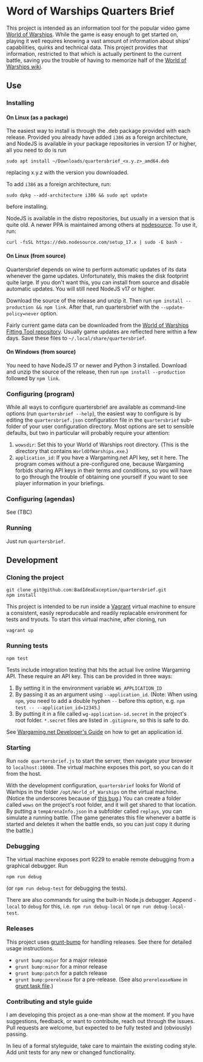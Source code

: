 # Word of Warships Quarters Brief

This project is intended as an information tool for the popular video game [World of Warships](https://worldofwarships.eu/). While the game is easy enough to get started on, playing it well requires knowing a vast amount of information about ships' capabilities, quirks and technical data. This project provides that information, restricted to that which is actually pertinent to the current battle, saving you the trouble of having to memorize half of the [World of Warships wiki](https://wiki.wargaming.net/en/World_of_Warships).

## Use

### Installing

#### On Linux (as a package)

The easiest way to install is through the .deb package provided with each release. Provided you already have added `i386` as a foreign architecture, and NodeJS is available in your package repositories in version 17 or higher, all you need to do is run 
```
sudo apt install ~/Downloads/quartersbrief_<x.y.z>_amd64.deb
```
replacing x.y.z with the version you downloaded.

To add `i386` as a foreign architecture, run:
```
sudo dpkg --add-architecture i386 && sudo apt update
```
before installing. 

NodeJS is available in the distro repositories, but usually in a version that is quite old. A newer PPA is maintained among others at [nodesource](https://github.com/nodesource/distributions/blob/master/README.md). To use it, run:
```
curl -fsSL https://deb.nodesource.com/setup_17.x | sudo -E bash -
```

#### On Linux (from source)

Quartersbrief depends on wine to perform automatic updates of its data whenever the game updates. Unfortunately, this makes the disk footprint quite large. If you don't want this, you can install from source and disable automatic updates. You will still need NodeJS v17 or higher. 

Download the source of the release and unzip it. Then run `npm install --production && npm link`. After that, run quartersbrief with the `--update-policy=never` option.

Fairly current game data can be downloaded from the [World of Warships Fitting Tool repository](https://github.com/EdibleBug/WoWSFT-Kotlin/tree/master/WoWSFT-Data/src/main/resources/json/live). Usually game updates are reflected here within a few days. Save these files to `~/.local/share/quartersbrief`. 

#### On Windows (from source)

You need to have NodeJS 17 or newer and Python 3 installed. Download and unzip the source of the release, then run `npm install --production` followed by `npm link`. 

### Configuring (program)

While all ways to configure quartersbrief are available as command-line options (run `quartersbrief --help`), the easiest way to configure is by editing the `quartersbrief.json` configuration file in the `quartersbrief` sub-folder of your user configuration directory. Most options are set to sensible defaults, but two in particular will probably require your attention:

1. `wowsdir`: Set this to your World of Warships root directory. (This is the directory that contains `WorldOfWarships.exe`.)
2. `application_id`: If you have a Wargaming.net API key, set it here. The program comes without a pre-configured one, because Wargaming forbids sharing API keys in their terms and conditions, so you will have to go through the trouble of obtaining one yourself if you want to see player information in your briefings.

### Configuring (agendas)

See (TBC)

### Running 

Just run `quartersbrief`.

## Development

### Cloning the project

```
git clone git@github.com:BadIdeaException/quartersbrief.git
npm install
```

This project is intended to be run inside a [Vagrant](https://www.vagrantup.com/) virtual machine to ensure a consistent, easily reproducable and readily replacable environment for tests and tryouts. To start this virtual machine, after cloning,
run 

``` 
vagrant up
```

### Running tests

```
npm test
```

Tests include integration testing that hits the actual live online Wargaming API. These require an API key. This can be provided in three ways:

1. By setting it in the environment variable `WG_APPLICATION_ID`
2. By passing it as an argument using `--application_id`. (Note: When using `npm`, you need to add a double hyphen `--` before this option, e.g. `npm test -- --application_id=12345`.)
3. By putting it in a file called `wg-application-id.secret` in the project's root folder. `*.secret` files are listed in `.gitignore`, so this is safe to do.

See [Wargaming.net Developer's Guide](https://developers.wargaming.net/documentation/guide/principles/) on how to get an application id.

### Starting

Run `node quartersbrief.js` to start the server, then navigate your browser to `localhost:10000`. The virtual machine exposes this port, so you can do it from the host.

With the development configuration, `quartersbrief` looks for World of Warhips in the folder `/opt/World_of_Warships` on the virtual machine. (Notice the underscores because of [this bug](https://github.com/hashicorp/vagrant/issues/12697).) You can create a folder called `wows` on the project's root folder, and it will get shared to that location. By putting a `tempArenaInfo.json` in a subfolder called `replays`, you can simulate a running battle. (The game generates this file whenever a battle is started and deletes it when the battle ends, so you can just copy it during the battle.)

### Debugging

The virtual machine exposes port 9229 to enable remote debugging from a graphical debugger. Run
```
npm run debug
```
(or `npm run debug-test` for debugging the tests).

There are also commands for using the built-in Node.js debugger. Append `-local` to `debug` for this, i.e. `npm run debug-local` or `npm run debug-local-test`.

### Releases

This project uses [grunt-bump](https://www.npmjs.com/package/grunt-bump) for handling releases. See there for detailed usage instructions. 

- `grunt bump:major` for a major release
- `grunt bump:minor` for a minor release
- `grunt bump:patch` for a patch release
- `grunt bump:prerelease` for a pre-release. (See also `prereleaseName` in [grunt task file](blob/master/grunt/bump.grunt.js).)

### Contributing and style guide

I am developing this project as a one-man show at the moment. If you have suggestions, feedback, or want to contribute, reach out through the issues. Pull requests are welcome, but expected to be fully tested and (obviously) passing.

In lieu of a formal styleguide, take care to maintain the existing coding style. Add unit tests for any new or changed functionality.